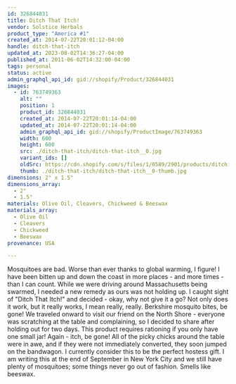 ```yaml
---
id: 326844031
title: Ditch That Itch!
vendor: Solstice Herbals
product_type: "America #1"
created_at: 2014-07-22T20:01:12-04:00
handle: ditch-that-itch
updated_at: 2023-08-02T14:36:27-04:00
published_at: 2011-06-02T14:32:00-04:00
tags: personal
status: active
admin_graphql_api_id: gid://shopify/Product/326844031
images:
  - id: 763749363
    alt: ""
    position: 1
    product_id: 326844031
    created_at: 2014-07-22T20:01:14-04:00
    updated_at: 2014-07-22T20:01:14-04:00
    admin_graphql_api_id: gid://shopify/ProductImage/763749363
    width: 600
    height: 600
    src: ./ditch-that-itch/ditch-that-itch__0.jpg
    variant_ids: []
    oldSrc: https://cdn.shopify.com/s/files/1/0589/2901/products/ditchitch2.jpeg?v=1406073674
    thumb: ./ditch-that-itch/ditch-that-itch__0-thumb.jpg
dimensions: 2" x 1.5"
dimensions_array:
  - 2"
  - 1.5"
materials: Olive Oil, Cleavers, Chickweed & Beeswax
materials_array:
  - Olive Oil
  - Cleavers
  - Chickweed
  - Beeswax
provenance: USA

---
```


Mosquitoes are bad. Worse than ever thanks to global warming, I figure! I have been bitten up and down the coast in more places \- and more times \- than I can count. While we were driving around Massachusetts being swarmed, I needed a new remedy as ours was not holding up. I caught sight of "Ditch That Itch!" and decided \- okay, why not give it a go? Not only does it work, but it really works, I mean really, really. Berkshire mosquito bites, be gone! We traveled onward to visit our friend on the North Shore \- everyone was scratching at the table and complaining, so I decided to share after holding out for two days. This product requires rationing if you only have one small jar! Again \- itch, be gone! All of the picky chicks around the table were in awe, and if they were not immediately converted, they soon jumped on the bandwagon. I currently consider this to be the perfect hostess gift. I am writing this at the end of September in New York City and we still have plenty of mosquitoes; some things never go out of fashion. Smells like beeswax.